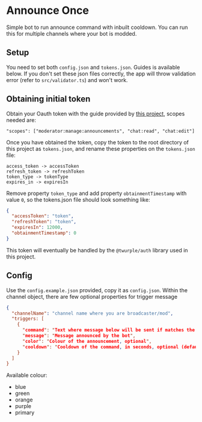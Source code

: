 # Announce Once

Simple bot to run announce command with inbuilt cooldown. You can run this for multiple channels where your bot is modded.

## Setup

You need to set both `config.json` and `tokens.json`. Guides is available below. If you don't set these json files correctly, the app will throw validation error (refer to `src/validator.ts`) and won't work.

## Obtaining initial token

Obtain your Oauth token with the guide provided by [this project](https://github.com/daftmaple/twitch-oauth-token), scopes needed are:

```
"scopes": ["moderator:manage:announcements", "chat:read", "chat:edit"]
```

Once you have obtained the token, copy the token to the root directory of this project as `tokens.json`, and rename these properties on the `tokens.json` file:

```
access_token -> accessToken
refresh_token -> refreshToken
token_type -> tokenType
expires_in -> expiresIn
```

Remove property `token_type` and add property `obtainmentTimestamp` with value `0`, so the tokens.json file should look something like:

```json
{
  "accessToken": "token",
  "refreshToken": "token",
  "expiresIn": 12000,
  "obtainmentTimestamp": 0
}
```

This token will eventually be handled by the `@twurple/auth` library used in this project.

## Config

Use the `config.example.json` provided, copy it as `config.json`. Within the channel object, there are few optional properties for trigger message

```json
{
  "channelName": "channel name where you are broadcaster/mod",
  "triggers: [
    {
      "command": "Text where message below will be sent if matches the text sent on chat",
      "message": "Message announced by the bot",
      "color": "Colour of the announcement, optional",
      "cooldown": "Cooldown of the command, in seconds, optional (defaults to 10 seconds)"
    }
  ]
}
```

Available colour:

- blue
- green
- orange
- purple
- primary
